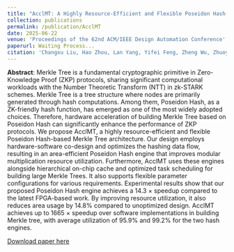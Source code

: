```yaml
---
title: "AcclMT: A Highly Resource-Efficient and Flexible Poseidon Hash-Based Merkle Tree Architecture"
collection: publications
permalink: /publication/AcclMT
date: 2025-06-22
venue: 'Proceedings of the 62nd ACM/IEEE Design Automation Conference'
paperurl: Waiting Process...
citation: 'Changxu Liu, Hao Zhou, Lan Yang, Yifei Feng, Zheng Wu, Zhuoyuan Yang, Yinlong Li, Shiyong Wu and Fan Yang. "AcclMT: A Highly Resource-Efficient and Flexible Poseidon Hash-Based Merkle Tree Architecture." In Proceedings of the 62nd ACM/IEEE Design Automation Conference, pp. 1-6. 2025.'
---
```


**Abstract**: Merkle Tree is a fundamental cryptographic primitive in Zero-Knowledge Proof (ZKP) protocols, sharing significant computational workloads with the Number Theoretic Transform (NTT) in zk-STARK schemes. Merkle Tree is a tree structure where nodes are primarily generated through hash computations. Among them, Poseidon Hash, as a ZK-friendly hash function, has emerged as one of the most widely adopted choices. Therefore, hardware acceleration of building Merkle Tree based on Poseidon Hash can significantly enhance the performance of ZKP protocols. We propose AcclMT, a highly resource-efficient and flexible Poseidon Hash-based Merkle Tree architecture. Our design employs hardware-software co-design and optimizes the hashing data flow, resulting in an area-efficient Poseidon Hash engine that improves modular multiplication resource utilization. Furthermore, AcclMT uses these engines alongside hierarchical on-chip cache and optimized task scheduling for building large Merkle Trees. It also supports flexible parameter configurations for various requirements. Experimental results show that our proposed Poseidon Hash engine achieves a 14.3 × speedup compared to the latest FPGA-based work. By improving resource utilization, it also reduces area usage by 14.8% compared to unoptimized design. AcclMT achieves up to 1665 × speedup over software implementations in building Merkle tree, with average utilization of 95.9% and 99.2% for the two hash engines.

[Download paper here]()
